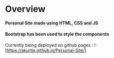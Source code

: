 # Overview

#### Personal Site made using HTML, CSS and JS

#### Bootstrap has been used to style the components


Currently being deployed on github pages : ![https://akurtle.github.io/Personal-Site/]
